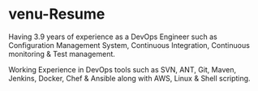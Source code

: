 # venu-Resume
Having 3.9 years of experience as a DevOps Engineer such as Configuration Management System, Continuous Integration, Continuous monitoring &amp; Test management.

Working Experience in DevOps tools such as SVN, ANT, Git, Maven, Jenkins, Docker, Chef & Ansible along with AWS, Linux & Shell scripting.
